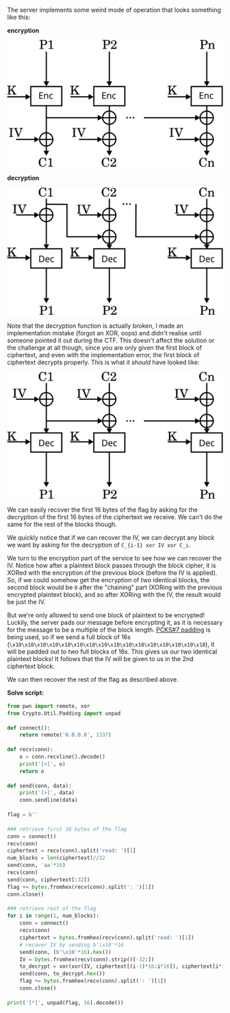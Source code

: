 The server implements some weird mode of operation that looks something like this:

**encryption**

![./encryption.svg](./encryption.svg)

**decryption**

![./decryption.svg](./decryption.svg)

Note that the decryption function is actually broken, I made an implementation mistake (forgot an XOR, oops) and didn't realise until someone pointed it out during the CTF. This doesn't affect the solution or the challenge at all though, since you are only given the first block of ciphertext, and even with the implementation error, the first block of ciphertext decrypts properly. This is what it _should_ have looked like:

![./decryption-fixed.svg](./decryption-fixed.svg)

We can easily recover the first 16 bytes of the flag by asking for the decryption of the first 16 bytes of the ciphertext we receive. We can't do the same for the rest of the blocks though.

We quickly notice that if we can recover the IV, we can decrypt any block we want by asking for the decryption of `C_{i-1} xor IV xor C_i`.

We turn to the encryption part of the service to see how we can recover the IV. Notice how after a plaintext block passes through the block cipher, it is XORed with the encryption of the previous block (before the IV is applied). So, if we could somehow get the encryption of two identical blocks, the second block would be `0` after the "chaining" part (XORing with the previous encrypted plaintext block), and so after XORing with the IV, the result would be just the IV.

But we're only allowed to send one block of plaintext to be encrypted! Luckily, the server pads our message before encrypting it, as it is necessary for the message to be a multiple of the block length. [PCKS#7 padding](https://en.wikipedia.org/wiki/Padding_(cryptography)#PKCS#5_and_PKCS#7) is being used, so if we send a full block of 16s (`\x10\x10\x10\x10\x10\x10\x10\x10\x10\x10\x10\x10\x10\x10\x10\x10`), it will be padded out to *two* full blocks of 16s. This gives us our two identical plaintext blocks! It follows that the IV will be given to us in the 2nd ciphertext block.

We can then recover the rest of the flag as described above.

**Solve script:**

```python
from pwn import remote, xor
from Crypto.Util.Padding import unpad

def connect():
    return remote('0.0.0.0', 1337)

def recv(conn):
    o = conn.recvline().decode()
    print('[<]', o)
    return o

def send(conn, data):
    print('[>]', data)
    conn.sendline(data)

flag = b''

### retrieve first 16 bytes of the flag
conn = connect()
recv(conn)
ciphertext = recv(conn).split('read: ')[1]
num_blocks = len(ciphertext)//32
send(conn, 'aa'*16)
recv(conn)
send(conn, ciphertext[:32])
flag += bytes.fromhex(recv(conn).split(': ')[1])
conn.close()

### retrieve rest of the flag
for i in range(1, num_blocks):
    conn = connect()
    recv(conn)
    ciphertext = bytes.fromhex(recv(conn).split('read: ')[1])
    # recover IV by sending b'\x10'*16
    send(conn, (b'\x10'*16).hex())
    IV = bytes.fromhex(recv(conn).strip()[-32:])
    to_decrypt = xor(xor(IV, ciphertext[(i-1)*16:i*16]), ciphertext[i*16:(i+1)*16])
    send(conn, to_decrypt.hex())
    flag += bytes.fromhex(recv(conn).split(': ')[1])
    conn.close()

print('[*]', unpad(flag, 16).decode())
```

